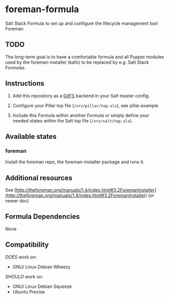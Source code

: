# foreman-formula

Salt Stack Formula to set up and configure the lifecycle management tool Foreman

## TODO

The long-term goal is to have a comfortable formula and all Puppet modules used by the foreman-installer (kafo) to be replaced by e.g. Salt Stack Formulas.

## Instructions

1. Add this repository as a [GitFS](http://docs.saltstack.com/topics/tutorials/gitfs.html) backend in your Salt master config.

2. Configure your Pillar top file (`/srv/pillar/top.sls`), see pillar.example

3. Include this Formula within another Formula or simply define your needed states within the Salt top file (`/srv/salt/top.sls`).

## Available states

### foreman

Install the foreman repo, the foreman-installer package and runs it.

## Additional resources

See [http://theforeman.org/manuals/1.4/index.html#3.2ForemanInstaller](http://theforeman.org/manuals/1.4/index.html#3.2ForemanInstaller) (or newer doc)

## Formula Dependencies

None

## Compatibility

*DOES* work on:

* GNU/ Linux Debian Wheezy

*SHOULD* work on:

* GNU/ Linux Debian Squeeze
* Ubuntu Precise
